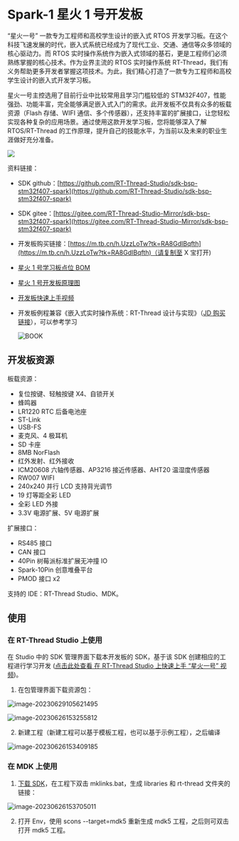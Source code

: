 # Spark-1 星火 1 号开发板

“星火一号” 一款专为工程师和高校学生设计的嵌入式 RTOS 开发学习板。在这个科技飞速发展的时代，嵌入式系统已经成为了现代工业、交通、通信等众多领域的核心驱动力。而 RTOS 实时操作系统作为嵌入式领域的基石，更是工程师们必须熟练掌握的核心技术。作为业界主流的 RTOS 实时操作系统 RT-Thread，我们有义务帮助更多开发者掌握这项技术。为此，我们精心打造了一款专为工程师和高校学生设计的嵌入式开发学习板。

星火一号主控选用了目前行业中比较常用且学习门槛较低的 STM32F407，性能强劲、功能丰富，完全能够满足嵌入式入门的需求。此开发板不仅具有众多的板载资源（Flash 存储、WIFI 通信、多个传感器），还支持丰富的扩展接口，让您轻松实现各种复杂的应用场景。通过使用这款开发学习板，您将能够深入了解 RTOS/RT-Thread 的工作原理，提升自己的技能水平，为当前以及未来的职业生涯做好充分准备。

![](figures/spark-1.jpg)

资料链接：

- SDK github：[https://github.com/RT-Thread-Studio/sdk-bsp-stm32f407-spark](https://github.com/RT-Thread-Studio/sdk-bsp-stm32f407-spark)

- SDK gitee：[https://gitee.com/RT-Thread-Studio-Mirror/sdk-bsp-stm32f407-spark](https://gitee.com/RT-Thread-Studio-Mirror/sdk-bsp-stm32f407-spark)

- 开发板购买链接：[https://m.tb.cn/h.UzzLoTw?tk=RA8GdIBqfth](https://m.tb.cn/h.UzzLoTw?tk=RA8GdIBqfth)（请复制至 X 宝打开)

- <a href="./rt-thread-version/rt-thread-standard/hw-board/spark-1/bom.html" target="_blank">星火 1 号学习板点位 BOM</a>

- <a href="./rt-thread-version/rt-thread-standard/hw-board/spark-1/SCH_Spark-1_V1_0.pdf" target="_blank">星火 1 号开发板原理图</a>

- [开发板快速上手视频](https://www.bilibili.com/video/BV1su411h71G)

- 开发板例程兼容《嵌入式实时操作系统：RT-Thread 设计与实现》（[JD 购买链接](https://item.m.jd.com/product/12552882.html?&utm_source=iosapp&utm_medium=appshare&utm_campaign=t_335139774&utm_term=CopyURL&ad_od=share&utm_user=plusmember&gx=RnExkjVePGLQmdQUro12X0KR3ic8nNc)），可以参考学习

    ![BOOK](figures/book.png)

## 开发板资源

板载资源：

- 复位按键、轻触按键 X4、自锁开关
- 蜂鸣器
- LR1220 RTC 后备电池座
- ST-Link
- USB-FS
- 麦克风、4 极耳机
- SD 卡座
- 8MB NorFlash
- 红外发射、红外接收
- ICM20608 六轴传感器、AP3216 接近传感器、AHT20 温湿度传感器
- RW007 WIFI
- 240x240 并行 LCD 支持背光调节
- 19 灯等距全彩 LED
- 全彩 LED 外接
- 3.3V 电源扩展、5V 电源扩展

扩展接口：

- RS485 接口
- CAN 接口
- 40Pin 树莓派标准扩展无冲撞 IO
- Spark-10Pin 创意堆叠平台
- PMOD 接口 x2

支持的 IDE：RT-Thread Studio、MDK。

## 使用

### 在 RT-Thread Studio 上使用

在 Studio 中的 SDK 管理界面下载本开发板的 SDK，基于该 SDK 创建相应的工程进行学习开发 ([点击此处查看 在 RT-Thread Studio 上快速上手 “星火一号” 视频](https://www.bilibili.com/video/BV1su411h71G))。

1. 在包管理界面下载资源包：

![image-20230629105621495](figures/sdk-studio-rtt.png)

![image-20230626153255812](figures/sdk-studio.png)

2. 新建工程（新建工程可以基于模板工程，也可以基于示例工程），之后编译

![image-20230626153409185](figures/create-proj.png)

### 在 MDK 上使用

1. [下载 SDK](https://github.com/RT-Thread-Studio/sdk-bsp-stm32f407-spark)，在工程下双击 mklinks.bat，生成 libraries 和 rt-thread 文件夹的链接：

![image-20230626153705011](figures/mklink.png)

2. 打开 Env，使用 scons --target=mdk5 重新生成 mdk5 工程，之后则可双击打开 mdk5  工程。

